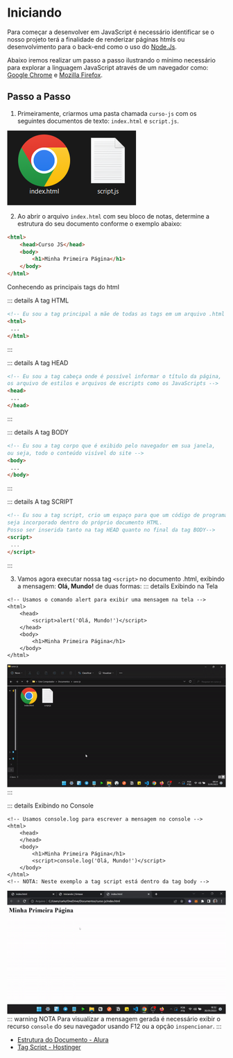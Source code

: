 # Iniciando

Para começar a desenvolver em JavaScript é necessário identificar se o nosso projeto terá a finalidade de renderizar páginas htmls ou desenvolvimento para o back-end como o uso do [Node.Js](https://nodejs.org/en/download/).

Abaixo iremos realizar um passo a passo ilustrando o mínimo necessário para explorar a linguagem JavaScript através de um navegador como: [Google Chrome](https://www.google.com/intl/pt-BR/chrome/) e [Mozilla Firefox](https://www.mozilla.org/pt-BR/firefox/new/).

## Passo a Passo

1. Primeiramente, criarmos uma pasta chamada `curso-js` com os seguintes documentos de texto: `index.html` e `script.js`.

![](../../../assets/img/linguagens/javascript/setup/setup-1.png)


2. Ao abrir o arquivo `index.html` com seu bloco de notas, determine a estrutura do seu documento conforme o exemplo abaixo:

```html
<html> 
    <head>Curso JS</head> 
    <body>
        <h1>Minha Primeira Página</h1>
    </body> 
</html>
```
Conhecendo as principais tags do html

::: details A tag HTML
```html
<!-- Eu sou a tag principal a mãe de todas as tags em um arquivo .html -->
<html>
 ...
</html>
```
:::

::: details A tag HEAD
```html
<!-- Eu sou a tag cabeça onde é possível informar o título da página, 
os arquivo de estilos e arquivos de escripts como os JavaScripts -->
<head>
 ...
</head>
```
:::

::: details A tag BODY
```html
<!-- Eu sou a tag corpo que é exibido pelo navegador em sua janela, 
ou seja, todo o conteúdo visível do site -->
<body>
 ...
</body>
```
:::

::: details A tag SCRIPT
```html
<!-- Eu sou a tag script, crio um espaço para que um código de programação javascript 
seja incorporado dentro do próprio documento HTML. 
Posso ser inserida tanto na tag HEAD quanto no final da tag BODY-->
<script>
 ...
</script>
```
:::

3. Vamos agora executar nossa tag `<script>` no documento .html, exibindo a mensagem: **Olá, Mundo!** de duas formas:
::: details Exibindo na Tela
```html{4}
<!-- Usamos o comando alert para exibir uma mensagem na tela -->
<html> 
    <head>
        <script>alert('Olá, Mundo!')</script>
    </head> 
    <body>
        <h1>Minha Primeira Página</h1>
    </body> 
</html>
```
![](../../../assets/img/linguagens/javascript/setup/setup-3.gif)
:::

::: details Exibindo no Console
```html{7}
<!-- Usamos console.log para escrever a mensagem no console -->
<html> 
    <head>
    </head> 
    <body>
        <h1>Minha Primeira Página</h1>
        <script>console.log('Olá, Mundo!')</script>
    </body> 
</html>
<!-- NOTA: Neste exemplo a tag script está dentro da tag body -->
```
![](../../../assets/img/linguagens/javascript/setup/setup-4.gif)
::: warning NOTA
Para visualizar a mensagem gerada é necessário exibir o recurso `console` do seu navegador usando F12 ou a opção `inspencionar`.
:::

* [Estrutura do Documento - Alura](https://www.alura.com.br/apostila-html-css-javascript/03CA-a-spec-html#:~:text=Um%20documento%20HTML%20v%C3%A1lido%20precisa,DOCTYPE%3E%20.)
* [Tag Script - Hostinger](https://www.hostinger.com.br/tutoriais/como-adicionar-javascript-no-html)